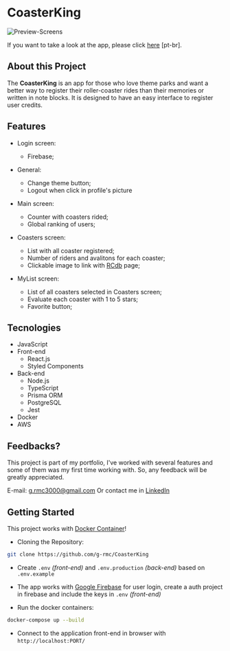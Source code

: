 # CoasterKing

![Preview-Screens](https://github.com/g-rmc/CoasterKing/blob/main/assets/CoasterKing.gif)

If you want to take a look at the app, please click [here](http://54.162.101.0/) [pt-br].

## About this Project

The **CoasterKing** is an app for those who love theme parks and want a better way to register their roller-coaster rides than their memories or written in note blocks. It is designed to have an easy interface to register user credits.

## Features

- Login screen:

  - Firebase;

- General:
  
  - Change theme button;
  - Logout when click in profile's picture

- Main screen:

  - Counter with coasters rided;
  - Global ranking of users;

- Coasters screen:

  - List with all coaster registered;
  - Number of riders and avalitons for each coaster;
  - Clickable image to link with [RCdb](https://rcdb.com/) page;

- MyList screen:

  - List of all coasters selected in Coasters screen;
  - Evaluate each coaster with 1 to 5 stars;
  - Favorite button;

## Tecnologies

- JavaScript
- Front-end
  - React.js
  - Styled Components
- Back-end
  - Node.js
  - TypeScript
  - Prisma ORM
  - PostgreSQL
  - Jest
- Docker
- AWS

## Feedbacks?

This project is part of my portfolio, I've worked with several features and some of them was my first time working with. So, any feedback will be greatly appreciated.

E-mail: g.rmc3000@gmail.com
Or contact me in [LinkedIn](https://www.linkedin.com/in/guilherme-rmc/)

## Getting Started

This project works with [Docker Container](https://www.docker.com/resources/what-container/)!

- Cloning the Repository:

```bash
git clone https://github.com/g-rmc/CoasterKing
```

- Create ```.env``` _(front-end)_ and ```.env.production``` _(back-end)_ based on ```.env.example```

- The app works with [Google Firebase](https://firebase.google.com/) for user login, create a auth project in firebase and include the keys in ```.env``` _(front-end)_

- Run the docker containers:

```bash
docker-compose up --build
```

- Connect to the application front-end in browser with ```http://localhost:PORT/```

